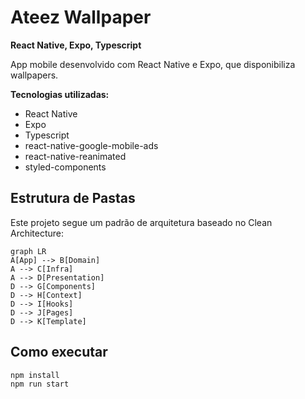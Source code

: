 # Ateez Wallpaper

**React Native, Expo, Typescript**

App mobile desenvolvido com React Native e Expo, que disponibiliza wallpapers.

**Tecnologias utilizadas:**

- React Native
- Expo
- Typescript
- react-native-google-mobile-ads
- react-native-reanimated
- styled-components

## Estrutura de Pastas

Este projeto segue um padrão de arquitetura baseado no Clean Architecture:

```mermaid
graph LR
A[App] --> B[Domain]
A --> C[Infra]
A --> D[Presentation]
D --> G[Components]
D --> H[Context]
D --> I[Hooks]
D --> J[Pages]
D --> K[Template]
```

## Como executar

    npm install
    npm run start
